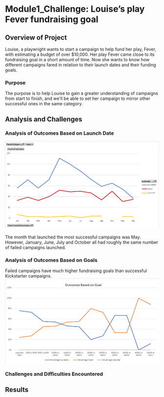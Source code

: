 # Module1_Challenge: Louise’s play Fever fundraising goal
## Overview of Project
Louise, a playwright wants to start a campaign to help fund her play, Fever, with estimating a budget of over $10,000. Her play Fever came close to its fundraising goal in a short amount of time. Now she wants to know how different campaigns fared in relation to their launch dates and their funding goals.

### Purpose
The purpose is to help Louise to gain a greater understanding of campaigns from start to finish, and we'll be able to set her campaign to mirror other successful ones in the same category.

## Analysis and Challenges

### Analysis of Outcomes Based on Launch Date
![by_date.png](/resources/by_date.png)<br/><br/>
The month that launched the most successful campaigns was May. However, January, June, July and October all had roughly the same number of failed campaigns launched.

### Analysis of Outcomes Based on Goals
Failed campaigns have much higher fundraising goals than successful Kickstarter campaigns.<br/>
![on_goals.png](/resources/on_goals.png)


### Challenges and Difficulties Encountered

## Results
